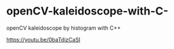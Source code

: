 # openCV-kaleidoscope-with-C-
openCV kaleidoscope by histogram with C++ 

https://youtu.be/0baTdizCaSI
